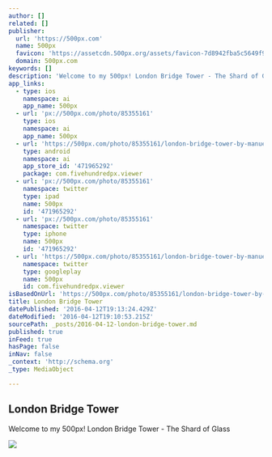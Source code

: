 ```yaml
---
author: []
related: []
publisher:
  url: 'https://500px.com'
  name: 500px
  favicon: 'https://assetcdn.500px.org/assets/favicon-7d8942fba5c5649f91a595d0fc749c83.ico'
  domain: 500px.com
keywords: []
description: 'Welcome to my 500px! London Bridge Tower - The Shard of Glass'
app_links:
  - type: ios
    namespace: ai
    app_name: 500px
  - url: 'px://500px.com/photo/85355161'
    type: ios
    namespace: ai
    app_name: 500px
  - url: 'https://500px.com/photo/85355161/london-bridge-tower-by-manuel-sgaravato'
    type: android
    namespace: ai
    app_store_id: '471965292'
    package: com.fivehundredpx.viewer
  - url: 'px://500px.com/photo/85355161'
    namespace: twitter
    type: ipad
    name: 500px
    id: '471965292'
  - url: 'px://500px.com/photo/85355161'
    namespace: twitter
    type: iphone
    name: 500px
    id: '471965292'
  - url: 'https://500px.com/photo/85355161/london-bridge-tower-by-manuel-sgaravato'
    namespace: twitter
    type: googleplay
    name: 500px
    id: com.fivehundredpx.viewer
isBasedOnUrl: 'https://500px.com/photo/85355161/london-bridge-tower-by-manuel-sgaravato?ctx_page=1&from=user&user_id=2777977'
title: London Bridge Tower
datePublished: '2016-04-12T19:13:24.429Z'
dateModified: '2016-04-12T19:10:53.215Z'
sourcePath: _posts/2016-04-12-london-bridge-tower.md
published: true
inFeed: true
hasPage: false
inNav: false
_context: 'http://schema.org'
_type: MediaObject

---
```

<article style=""><h1>London Bridge Tower</h1><p>Welcome to my 500px! London Bridge Tower - The Shard of Glass</p><img src="https://drscdn.500px.org/photo/85355161/q%3D80_m%3D2000/9f2f4d8c3c7f1722cbc7db5bd00da3fa" /></article>